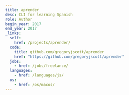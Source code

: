 ```yaml
---
title: aprender
desc: CLI for learning Spanish
role: Author
begin_year: 2017
end_year: 2017
_links:
  self:
    href: /projects/aprender/
  code:
    title: github.com/gregoryjscott/aprender
    href: "https://github.com/gregoryjscott/aprender"
  jobs:
    - href: /jobs/freelance/
  languages:
    - href: /languages/js/
  os:
    - href: /os/macos/
---
```

